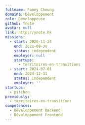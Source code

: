 ```yaml
---
fullname: Fanny Cheung
domaine: Développement
role: Développeuse
github: Ynote
avatar: null
link: http://ynote.hk
missions:
  - start: 2020-11-24
    end: 2021-09-30
    status: independent
    employer: null
    startups:
      - territoires-en-transitions
  - start: 2024-07-01
    end: 2024-12-31
    status: independent
    employer: ''
startups:
  - pitchou
previously:
  - territoires-en-transitions
competences:
  - Développement Backend
  - Développement Frontend
---
```

